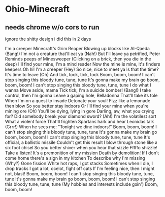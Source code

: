 # Ohio-Minecraft

## needs chrome w/o cors to run  
ignore the shitty design i did this in 2 days

I'm a creeper
Minecraft's Grim Reaper
Blowing up blocks like Al-Qaeda (Bang!)
I'm not a creature that'll eat ya (Nah!)
But I'll leave ya petrified, Peter
Reminds peeps of Minesweeper
(Clicking on a brick, then you die in the deep)
I'll find your mine, I'm a mind reader
Now the mine is mine, it's finders keepers
Oh hi! I'm a creeper (Hey)
So nice, nice to meet ya
Is that the time? It's time to leave (Oh)
And tick, tock, tick, tock
Boom, boom, boom!
I can't stop singing this bloody tune, tune, tune
It's gonna make my brain go boom, boom, boom!
I can't stop singing this bloody tune, tune, tune
I do what I wanna
Move aside, mama
Tick tick, I'm a suicide bomber! (Bang!)
I take control, then I'm gonna
Leave a gaping hole, Belladonna
That'll take its tole
When I'm on a quest to invade
Detonate your soul!
Fizz like a lemonade then blow
So you better stay indoors
Or I'll find your mine when you're mining ore (Oh)
You'll be dying, lying in gore
Darling, aw, what you crying for?
Did somebody break your diamond sword? (Ah!)
I'm the volatilest sort
What a violent force
That'll frighten Spartans hark and hear Leonidas talk (Grrr!)
When he sees me: "Tonight we dine indoors!"
Boom, boom, boom!
I can't stop singing this bloody tune, tune, tune
It's gonna make my brain go boom, boom, boom!
I can't stop singing this bloody tune, tune, tune
It's official, a ballistic missile
Couldn't get this result
I blow through stone like a six foot chisel
So you better shiver when you hear that sizzle
Fffffo shizzle!
Take a listen! It's a premonition of my mission
Death by demolition!
If I don't come home there's a sign in my kitchen
To describe why I'm missing (Why?)
Gone fission
White hot raps, I got stacks
Sometimes when I die, I drop tracks
I got a lot, ocelot, fight off cats
If I'm feeling nice, then I might not, blast!
Boom, boom, boom!
I can't stop singing this bloody tune, tune, tune
It's gonna make my brain go boom, boom, boom!
I can't stop singing this bloody tune, tune, tune
(My hobbies and interests include goin')
Boom, boom, boom!
